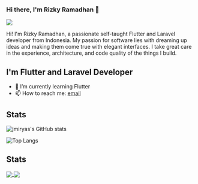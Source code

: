 ### Hi there, I'm Rizky Ramadhan 👋

![](https://visitor-badge.glitch.me/badge?page_id=jmiryas.jmiryas)

Hi! I'm Rizky Ramadhan, a passionate self-taught Flutter and Laravel developer from Indonesia. My passion for software lies with dreaming up ideas and making them come true with elegant interfaces. I take great care in the experience, architecture, and code quality of the things I build.

## I'm Flutter and Laravel Developer 

- 🌱 I’m currently learning Flutter
- 📫 How to reach me: [email](mailto:jmiryas@gmail.com)

## Stats

![jmiryas's GitHub stats](https://github-readme-stats.vercel.app/api?username=jmiryas&show_icons=true&theme=dracula)

![Top Langs](https://github-readme-stats.vercel.app/api/top-langs/?username=jmiryas&layout=compact&theme=dracula)

## Stats

<a href="#">
  <img align="center" src="https://github-readme-stats.vercel.app/api?username=jmiryas&show_icons=true&theme=dracula" />
</a>
<a href="#">
  <img align="center" src="https://github-readme-stats.vercel.app/api/top-langs/?username=jmiryas&layout=compact&theme=dracula" />
</a>





